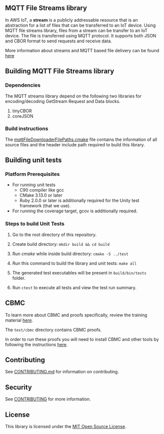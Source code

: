 ## MQTT File Streams library

In AWS IoT, a **stream** is a publicly addressable resource that is an abstraction for a list of files that can be transferred to an IoT device. Using MQTT file streams library, files from a stream can be transfer to an IoT device. The file is transferred using MQTT protocol. It supports both JSON and CBOR format to send requests and receive data.

More information about streams and MQTT based file delivery can be found [here](https://docs.aws.amazon.com/iot/latest/developerguide/mqtt-based-file-delivery.html)

## Building MQTT File Streams library

### Dependencies

The MQTT streams library depend on the following two libraries for encoding/decoding GetStream Request and Data blocks.

1. tinyCBOR
2. coreJSON

### Build instructions

The [mqttFileDownloaderFilePaths.cmake](mqttFileDownloaderFilePaths.cmake) file contains the information of all source files and the header include path required to build this library.

## Building unit tests

### Platform Prerequisites

- For running unit tests
  - C90 compiler like gcc
  - CMake 3.13.0 or later
  - Ruby 2.0.0 or later is additionally required for the Unity test framework
    (that we use).
- For running the coverage target, gcov is additionally required.

### Steps to build Unit Tests

1. Go to the root directory of this repository.

1. Create build directory: `mkdir build && cd build`

1. Run _cmake_ while inside build directory: `cmake -S ../test`

1. Run this command to build the library and unit tests: `make all`

1. The generated test executables will be present in `build/bin/tests` folder.

1. Run `ctest` to execute all tests and view the test run summary.

## CBMC

To learn more about CBMC and proofs specifically, review the training material
[here](https://model-checking.github.io/cbmc-training).

The `test/cbmc` directory contains CBMC proofs.

In order to run these proofs you will need to install CBMC and other tools by
following the instructions
[here](https://model-checking.github.io/cbmc-training/installation.html).

## Contributing

See [CONTRIBUTING.md](./.github/CONTRIBUTING.md) for information on
contributing.

## Security

See [CONTRIBUTING](CONTRIBUTING.md#security-issue-notifications) for more information.

## License

This library is licensed under the [MIT Open Source License](LICENSE).

